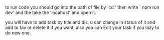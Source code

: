 to run code you should go into the path of file by 'cd '
then write ' npm run dev'
and the take the 'locahost' and open it.

you will have to add task by title and dis, u can change in status of it and add to fav or delete it if you want, also you can Edit your task if you lazy to do new one.


